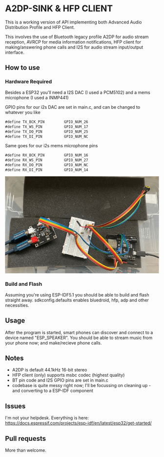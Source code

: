 A2DP-SINK & HFP CLIENT
======================

This is a working version of API implementing both Advanced Audio Distribution Profile and HFP Client.

This involves the use of Bluetooth legacy profile A2DP for audio stream reception, AVRCP for media information notifications, HFP client for making/answering phone calls and I2S for audio stream input/output interface.

## How to use

### Hardware Required

Besides a ESP32 you'll need a I2S DAC (I used a PCM5102) and a mems microphone (I used a INMP441)

GPIO pins for our i2s DAC are set in main.c, and can be changed to whatever you like
```
#define TX_BCK_PIN         GPIO_NUM_26
#define TX_WS_PIN          GPIO_NUM_17
#define TX_DO_PIN          GPIO_NUM_25
#define TX_DI_PIN          GPIO_NUM_NC
```
Same goes for our i2s mems microphone pins
```
#define RX_BCK_PIN         GPIO_NUM_16
#define RX_WS_PIN          GPIO_NUM_27
#define RX_DO_PIN          GPIO_NUM_NC
#define RX_DI_PIN          GPIO_NUM_14
```
![ESP32](./img/esp32.png "ESP32 with mic and dac")

### Build and Flash

Assuming you're using ESP-IDF5.1 you should be able to build and flash straight away. sdkconfig.defaults enables bluedroid, hfp, adp and other necessities.

## Usage

After the program is started, smart phones can discover and connect to a device named "ESP_SPEAKER".
You should be able to stream music from your phone now; and make/recieve phone calls.

## Notes
* A2DP is default 44.1kHz 16-bit stereo
* HFP client (only) supports msbc codec (highest quality)
* BT pin code and I2S GPIO pins are set in main.c
* codebase is quite messy right now; I'll be focussing on cleaning up - and converting to a ESP-IDF component

## Issues
I'm not your helpdesk.
Everything is here: https://docs.espressif.com/projects/esp-idf/en/latest/esp32/get-started/

## Pull requests
More than welcome.


